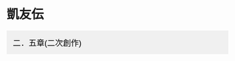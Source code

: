 <!DOCTYPE html>
<html lang="ja">
<head>
  <meta charset="UTF-8">
  <title>アーカイブページ</title>
  <style>
    .accordion {
      background-color: #f0f0f0;
      cursor: pointer;
      padding: 14px;
      width: 100%;
      text-align: left;
      border: none;
      outline: none;
      transition: 0.4s;
      font-size: 18px;
    }

    .active, .accordion:hover {
      background-color: #ddd;
    }

    .panel {
      padding: 0 18px;
      display: none;
      background-color: white;
      overflow: hidden;
    }

    .video-button {
      display: flex;
      align-items: center;
      margin: 10px 0;
      border: 1px solid #ccc;
      padding: 10px;
      text-decoration: none;
      color: black;
      background-color: #fafafa;
    }

    .video-button img {
      width: 120px;
      height: auto;
      margin-right: 15px;
    }

    .video-info {
      flex-grow: 1;
    }

    .password-box {
      margin-top: 8px;
      background-color: #eee;
      padding: 4px;
      display: flex;
      align-items: center;
      justify-content: space-between;
    }

    .copy-btn {
      padding: 3px 8px;
      cursor: pointer;
      background-color: #ccc;
      border: none;
      border-radius: 3px;
    }
  </style>
</head>
<body>

  <h1>凱友伝</h1>

  <!-- 各章 -->
  <button class="accordion">二．五章(二次創作)</button>
  <div class="panel">
    <!-- 繰り返しパート：動画1つごと -->
    <a class="video-button" href="https://vimeo.com/1074971168" target="_blank">
      <img src="IMG_8375.jpeg" alt="サムネイル">
      <div class="video-info">
        <div>一話</div>
        <div class="password-box">
          <span class="password-text"＞GYD_2.5_1</span>
          <button class="copy-btn" onclick="copyPassword(this)">コピー</button>
        </div>
      </div>
    </a>
    <!-- 繰り返しここまで -->

  </div>

  <!-- アコーディオンのJavaScript -->
  <script>
    const acc = document.getElementsByClassName("accordion");
    for (let i = 0; i < acc.length; i++) {
      acc[i].addEventListener("click", function () {
        this.classList.toggle("active");
        const panel = this.nextElementSibling;
        panel.style.display = panel.style.display === "block" ? "none" : "block";
      });
    }

    function copyPassword(btn) {
      const password = btn.parentElement.querySelector('.password-text').textContent;
      navigator.clipboard.writeText(password).then(() => {
        btn.textContent = "コピー済み";
        setTimeout(() => btn.textContent = "コピー", 2000);
      });
    }
  </script>

</body>
</html>
